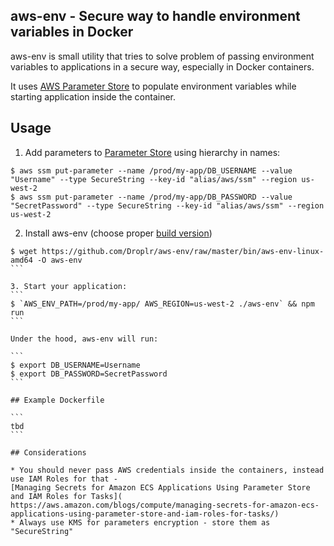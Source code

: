aws-env - Secure way to handle environment variables in Docker
------------------------

aws-env is small utility that tries to solve problem of passing environment variables to applications in a secure way, especially in Docker containers.

It uses [AWS Parameter Store](https://aws.amazon.com/ec2/systems-manager/parameter-store/) to populate environment variables while starting application inside the container.

## Usage

1. Add parameters to [Parameter Store](https://console.aws.amazon.com/ec2/v2/home#Parameters:) using hierarchy in names:
```
$ aws ssm put-parameter --name /prod/my-app/DB_USERNAME --value "Username" --type SecureString --key-id "alias/aws/ssm" --region us-west-2
$ aws ssm put-parameter --name /prod/my-app/DB_PASSWORD --value "SecretPassword" --type SecureString --key-id "alias/aws/ssm" --region us-west-2
```

2. Install aws-env (choose proper [build version](https://github.com/Droplr/aws-env/tree/master/bin))
````
$ wget https://github.com/Droplr/aws-env/raw/master/bin/aws-env-linux-amd64 -O aws-env
```

3. Start your application:
```
$ `AWS_ENV_PATH=/prod/my-app/ AWS_REGION=us-west-2 ./aws-env` && npm run
```

Under the hood, aws-env will run:

```
$ export DB_USERNAME=Username
$ export DB_PASSWORD=SecretPassword
```

## Example Dockerfile

```
tbd
```

## Considerations

* You should never pass AWS credentials inside the containers, instead use IAM Roles for that -
[Managing Secrets for Amazon ECS Applications Using Parameter Store and IAM Roles for Tasks](
https://aws.amazon.com/blogs/compute/managing-secrets-for-amazon-ecs-applications-using-parameter-store-and-iam-roles-for-tasks/)
* Always use KMS for parameters encryption - store them as "SecureString"
